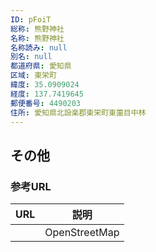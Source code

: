 ```yaml
---
ID: pFoiT
総称: 熊野神社
名称: 熊野神社
名称読み: null
別名: null
都道府県: 愛知県
区域: 東栄町
緯度: 35.0909024
経度: 137.7419645
郵便番号: 4490203
住所: 愛知県北設楽郡東栄町東薗目中林
---
```


## その他

### 参考URL

| URL | 説明          |
| --- | ------------- |
|     | OpenStreetMap |
